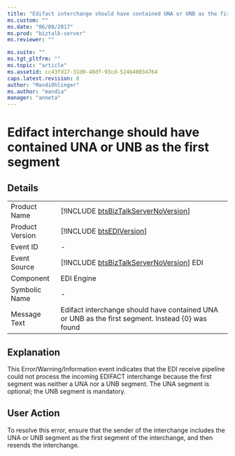 ```yaml
---
title: "Edifact interchange should have contained UNA or UNB as the first segment | Microsoft Docs"
ms.custom: ""
ms.date: "06/08/2017"
ms.prod: "biztalk-server"
ms.reviewer: ""

ms.suite: ""
ms.tgt_pltfrm: ""
ms.topic: "article"
ms.assetid: cc43fd17-31d0-48df-93cd-524b40034764
caps.latest.revision: 8
author: "MandiOhlinger"
ms.author: "mandia"
manager: "anneta"
---
```

# Edifact interchange should have contained UNA or UNB as the first segment
## Details  
  
|                 |                                                                                                  |
|-----------------|--------------------------------------------------------------------------------------------------|
|  Product Name   |       [!INCLUDE [btsBizTalkServerNoVersion](../includes/btsbiztalkservernoversion-md.md)]        |
| Product Version |                   [!INCLUDE [btsEDIVersion](../includes/btsediversion-md.md)]                    |
|    Event ID     |                                                -                                                 |
|  Event Source   |     [!INCLUDE [btsBizTalkServerNoVersion](../includes/btsbiztalkservernoversion-md.md)] EDI      |
|    Component    |                                            EDI Engine                                            |
|  Symbolic Name  |                                                -                                                 |
|  Message Text   | Edifact interchange should have contained UNA or UNB as the first segment. Instead {0} was found |
  
## Explanation  
 This Error/Warning/Information event indicates that the EDI receive pipeline could not process the incoming EDIFACT interchange because the first segment was neither a UNA nor a UNB segment. The UNA segment is optional; the UNB segment is mandatory.  
  
## User Action  
 To resolve this error, ensure that the sender of the interchange includes the UNA or UNB segment as the first segment of the interchange, and then resends the interchange.
